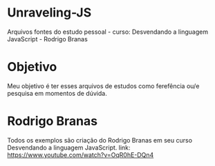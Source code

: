 # Unraveling-JS
Arquivos fontes do estudo pessoal - curso: Desvendando a linguagem JavaScript - Rodrigo Branas

# Objetivo
Meu objetivo é ter esses arquivos de estudos como ferefência ou/e pesquisa em momentos de dúvida.

# Rodrigo Branas 
Todos os exemplos são criação do Rodrigo Branas em seu curso Desvendando a linguagem JavaScript.
link: https://www.youtube.com/watch?v=OqR0hE-DQn4

